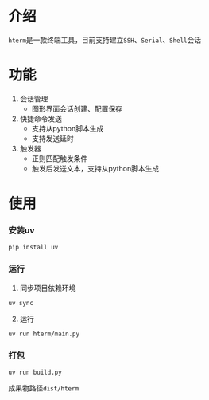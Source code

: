# 介绍
`hterm`是一款终端工具，目前支持建立`SSH`、`Serial`、`Shell`会话

# 功能
1. 会话管理
    - 图形界面会话创建、配置保存
2. 快捷命令发送
    - 支持从python脚本生成
    - 支持发送延时
3. 触发器
    - 正则匹配触发条件
    - 触发后发送文本，支持从python脚本生成
# 使用
### 安装uv
``` shell 
pip install uv
```
### 运行
1. 同步项目依赖环境
``` shell
uv sync
```
2. 运行
``` shell
uv run hterm/main.py
```
### 打包
``` shell
uv run build.py
```
成果物路径`dist/hterm`
